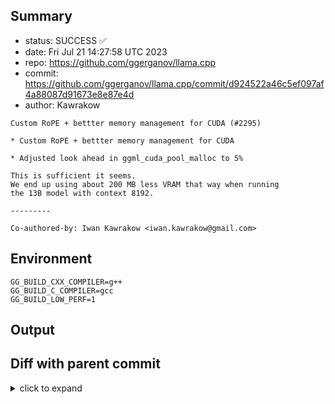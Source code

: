 ## Summary

- status: SUCCESS ✅
- date:   Fri Jul 21 14:27:58 UTC 2023
- repo:   https://github.com/ggerganov/llama.cpp
- commit: https://github.com/ggerganov/llama.cpp/commit/d924522a46c5ef097af4a88087d91673e8e87e4d
- author: Kawrakow
```
Custom RoPE + bettter memory management for CUDA (#2295)

* Custom RoPE + bettter memory management for CUDA

* Adjusted look ahead in ggml_cuda_pool_malloc to 5%

This is sufficient it seems.
We end up using about 200 MB less VRAM that way when running
the 13B model with context 8192.

---------

Co-authored-by: Iwan Kawrakow <iwan.kawrakow@gmail.com>
```

## Environment

```
GG_BUILD_CXX_COMPILER=g++
GG_BUILD_C_COMPILER=gcc
GG_BUILD_LOW_PERF=1
```

## Output

## Diff with parent commit

<details><summary>click to expand</summary>

```diff
--- /home/ggml/results/llama.cpp/4d/76a5f49b9b5382dba5d13d92edb9159536c225/ggml-0-x86-cpu-low-perf/stdall	2023-07-21 14:05:39.715609891 +0000
+++ /home/ggml/results/llama.cpp/d9/24522a46c5ef097af4a88087d91673e8e87e4d/ggml-0-x86-cpu-low-perf/stdall	2023-07-21 14:27:58.613900912 +0000
@@ -1,6 +1,6 @@
 mkdir: cannot create directory ‘/mnt/llama.cpp’: Permission denied
-rm: cannot remove '/home/ggml/results/llama.cpp/4d/76a5f49b9b5382dba5d13d92edb9159536c225/ggml-0-x86-cpu-low-perf/*.log': No such file or directory
-rm: cannot remove '/home/ggml/results/llama.cpp/4d/76a5f49b9b5382dba5d13d92edb9159536c225/ggml-0-x86-cpu-low-perf/*.exit': No such file or directory
-rm: cannot remove '/home/ggml/results/llama.cpp/4d/76a5f49b9b5382dba5d13d92edb9159536c225/ggml-0-x86-cpu-low-perf/*.md': No such file or directory
-0.00user 0.00system 0:00.00elapsed 100%CPU (0avgtext+0avgdata 3812maxresident)k
-0inputs+8outputs (0major+1523minor)pagefaults 0swaps
+rm: cannot remove '/home/ggml/results/llama.cpp/d9/24522a46c5ef097af4a88087d91673e8e87e4d/ggml-0-x86-cpu-low-perf/*.log': No such file or directory
+rm: cannot remove '/home/ggml/results/llama.cpp/d9/24522a46c5ef097af4a88087d91673e8e87e4d/ggml-0-x86-cpu-low-perf/*.exit': No such file or directory
+rm: cannot remove '/home/ggml/results/llama.cpp/d9/24522a46c5ef097af4a88087d91673e8e87e4d/ggml-0-x86-cpu-low-perf/*.md': No such file or directory
+0.00user 0.00system 0:00.00elapsed 85%CPU (0avgtext+0avgdata 3684maxresident)k
+0inputs+8outputs (0major+1549minor)pagefaults 0swaps
```
</details>


